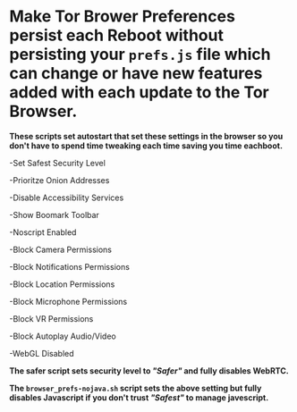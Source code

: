 # Make Tor Brower Preferences persist each Reboot without persisting your `prefs.js` file which can change or have new features added with each update to the Tor Browser.


**These scripts set autostart that set these settings in the browser so you don't have to spend time tweaking each time saving you time eachboot.**
 
-Set Safest Security Level

-Prioritze Onion Addresses

-Disable Accessibility Services

-Show Boomark Toolbar

-Noscript Enabled

-Block Camera Permissions

-Block Notifications Permissions

-Block Location Permissions

-Block Microphone Permissions

-Block VR Permissions

-Block Autoplay Audio/Video

-WebGL Disabled

**The safer script sets security level to *"Safer"* and fully disables WebRTC.**

**The `browser_prefs-nojava.sh` script sets the above setting but fully disables Javascript if you don't trust *"Safest"* to manage javescript.** 
